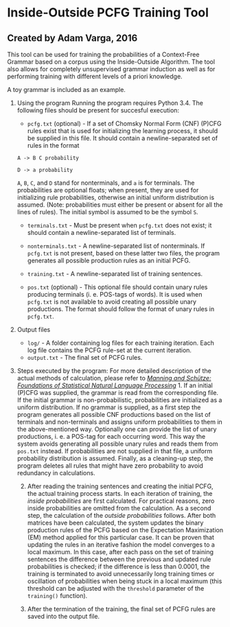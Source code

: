 # Inside-Outside PCFG Training Tool
## Created by Adam Varga, 2016

This tool can be used for training the probabilities of a Context-Free Grammar based on a corpus using the Inside-Outside Algorithm. The tool also allows for
completely unsupervised grammar induction as well as for performing training with different levels of a priori knowledge.

A toy grammar is included as an example.

1. Using the program
   Running the program requires Python 3.4. The following files should be present for succesful execution:
   * `pcfg.txt` (optional) - If a set of Chomsky Normal Form (CNF) (P)CFG rules exist that is used for initializing the learning process, it should be 
   supplied in this file. It should contain a newline-separated set of rules in the format
   
   `A -> B C probability`
   
   `D -> a probability`
   
   `A`, `B`, `C`, and `D` stand for nonterminals, and `a` is for terminals. The probabilities are optional floats; when present, they are used for initializing rule probabilities, otherwise an initial uniform distribution is assumed.
   (Note: probabilities must either be present or absent for all the lines of rules). The initial symbol is assumed to be the symbol `S`.
   
   * `terminals.txt` - Must be present when `pcfg.txt` does not exist; it should contain a newline-separated list of terminals.
   
   * `nonterminals.txt` - A newline-separated list of nonterminals. If `pcfg.txt` is not present, based on these latter two files, the program generates all
   possible production rules as an initial PCFG.
   
   * `training.txt` - A newline-separated list of training sentences.
   
   * `pos.txt` (optional) - This optional file should contain unary rules producing terminals (i. e. POS-tags of words). It is used when `pcfg.txt` is
   not available to avoid creating all possible unary productions. The format should follow the format of unary rules in `pcfg.txt`.
   
2. Output files
   * `log/` - A folder containing log files for each training iteration. Each log file contains the PCFG rule-set at the current iteration.
   * `output.txt` - The final set of PCFG rules.
   
3. Steps executed by the program:
   For more detailed description of the actual methods of calculation, please refer to *[Manning and Schütze: Foundations of Statistical Natural Language Processing](http://nlp.stanford.edu/fsnlp/)*
   1. 
      If an initial (P)CFG was supplied, the grammar is read from the corresponding file. If the initial grammar is non-probabilistic, probabilities are initialized as a uniform distribution.
      If no grammar is supplied, as a first step the program generates all possible CNF productions based on the list of terminals and non-terminals and assigns uniform probabilities to them in the above-mentioned way.
	  	  Optionally one can provide the list of unary productions, i. e. a POS-tag for each occurring word. This way the system avoids generating all possible unary rules and reads them from `pos.txt` instead. If probabilities are not supplied in that file, a uniform probability distribution is assumed.
	  Finally, as a cleaning-up step, the program deletes all rules that might have zero probability to avoid redundancy in calculations.
   
   2.
      After reading the training sentences and creating the initial PCFG, the actual training process starts. In each iteration of training, the *inside probabilities*
	  are first calculated. 
	  For practical reasons, zero inside probabilities are omitted from the calculation. As a second step, the calculation of the *outside probabilities* follows.
	  After both matrices have been calculated, the system updates the binary production rules of the PCFG based on the Expectation Maximization (EM) method applied for this particular case.
	  It can be proven that updating the rules in an iterative fashion the model converges to a local maximum. In this case, after each pass on the set of training sentences the difference between the previous and updated rule probabilities is checked; if the difference is less than 0.0001, the training is terminated to avoid unnecessarily long training times or oscillation of probabilities when being stuck in a local maximum (this threshold can be adjusted with the `threshold` parameter of the `training()` function). 
   
   3.
      After the termination of the training, the final set of PCFG rules are saved into the output file.	